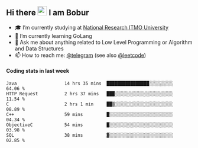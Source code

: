 ## Hi there <img src="https://media.giphy.com/media/hvRJCLFzcasrR4ia7z/giphy.gif" width="25px" height="25px"> I am Bobur

- :mortar_board: I’m currently studying at [National Research ITMO University](https://itmo.ru/)
- :seedling: I’m currently learning GoLang
- :speech_balloon: Ask me about anything related to Low Level Programming or Algorithm and Data Structures
- :mailbox: How to reach me: [@telegram](https://t.me/octoant) (see also [@leetcode](https://leetcode.com/octoant/))    

#### Coding stats in last week

<!--START_SECTION:waka-->

```text
Java                  14 hrs 35 mins  ████████████████░░░░░░░░░   64.06 %
HTTP Request          2 hrs 37 mins   ███░░░░░░░░░░░░░░░░░░░░░░   11.54 %
C                     2 hrs 1 min     ██▒░░░░░░░░░░░░░░░░░░░░░░   08.89 %
C++                   59 mins         █░░░░░░░░░░░░░░░░░░░░░░░░   04.34 %
ObjectiveC            54 mins         █░░░░░░░░░░░░░░░░░░░░░░░░   03.98 %
SQL                   38 mins         ▓░░░░░░░░░░░░░░░░░░░░░░░░   02.85 %
```

<!--END_SECTION:waka-->
